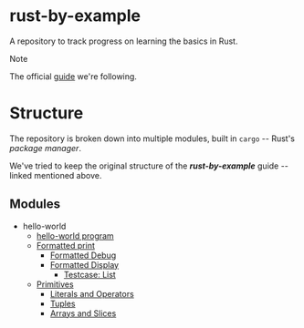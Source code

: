 # rust-by-example
A repository to track progress on learning the basics in Rust.

> [!NOTE]
> The official [guide](https://doc.rust-lang.org/rust-by-example/index.html) we're following.

# Structure
The repository is broken down into multiple modules, built in `cargo` -- Rust's *package manager*. 

We've tried to keep the original structure of the ***rust-by-example*** guide -- linked mentioned above.

## Modules
- hello-world
    - [hello-world program](./hello-world/)
    - [Formatted print](./formatted-print/)
        - [Formatted Debug](./formatted-debug/)
        - [Formatted Display](./formatted-display/)
            - [Testcase: List](./formatted-display/src/main.rs#L32-L52)
    - [Primitives](./primitives/)
        - [Literals and Operators](./literals-and-operators/)
        - [Tuples](./tuples)
        - [Arrays and Slices](./arrays-and-slices/)
